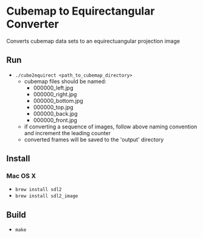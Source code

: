 Cubemap to Equirectangular Converter
=======

Converts cubemap data sets to an equirectuangular projection image

## Run ##

* `./cube2equirect <path_to_cubemap_directory>`
    * cubemap files should be named:
        * 000000_left.jpg
        * 000000_right.jpg
        * 000000_bottom.jpg
        * 000000_top.jpg
        * 000000_back.jpg
        * 000000_front.jpg
    * if converting a sequence of images, follow above naming convention and increment the leading counter
    * converted frames will be saved to the 'output' directory

## Install ##

### Mac OS X ###

* `brew install sdl2`
* `brew install sdl2_image`

## Build ##

* `make`

